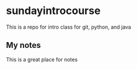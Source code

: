 # sundayintrocourse
This is a repo for intro class for git, python, and java

## My notes

This is a great place for notes
